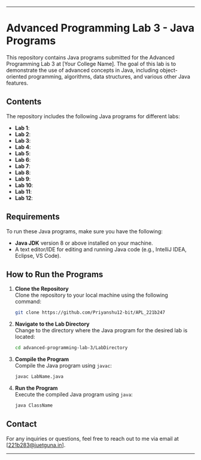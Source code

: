 

---

# Advanced Programming Lab 3 - Java Programs

This repository contains Java programs submitted for the Advanced Programming Lab 3 at [Your College Name]. The goal of this lab is to demonstrate the use of advanced concepts in Java, including object-oriented programming, algorithms, data structures, and various other Java features.

## Contents

The repository includes the following Java programs for different labs:

- **Lab 1**: 
- **Lab 2**: 
- **Lab 3**: 
- **Lab 4**:
- **Lab 5**:
- **Lab 6**:
- **Lab 7**:
- **Lab 8**:
- **Lab 9**:
- **Lab 10**:
- **Lab 11**:
- **Lab 12**:


## Requirements

To run these Java programs, make sure you have the following:

- **Java JDK** version 8 or above installed on your machine.
- A text editor/IDE for editing and running Java code (e.g., IntelliJ IDEA, Eclipse, VS Code).

## How to Run the Programs

1. **Clone the Repository**  
   Clone the repository to your local machine using the following command:
   ```bash
   git clone https://github.com/Priyanshu12-bit/APL_221b247
   ```

2. **Navigate to the Lab Directory**  
   Change to the directory where the Java program for the desired lab is located:
   ```bash
   cd advanced-programming-lab-3/LabDirectory
   ```

3. **Compile the Program**  
   Compile the Java program using `javac`:
   ```bash
   javac LabName.java
   ```

4. **Run the Program**  
   Execute the compiled Java program using `java`:
   ```bash
   java ClassName
   ```

## Contact

For any inquiries or questions, feel free to reach out to me via email at [221b283@juetguna.in].

---

